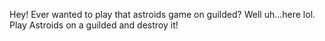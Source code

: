 Hey! Ever wanted to play that astroids game on guilded? Well uh...here lol. Play Astroids on a guilded and destroy it!